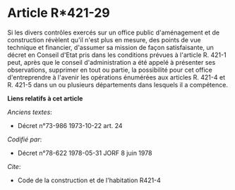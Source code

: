 # Article R*421-29

Si les divers contrôles exercés sur un office public d'aménagement et de construction révèlent qu'il n'est plus en mesure,
des points de vue technique et financier, d'assumer sa mission de façon satisfaisante, un décret en Conseil d'Etat pris dans
les conditions prévues à l'article R. 421-1 peut, après que le conseil d'administration a été appelé à présenter ses
observations, supprimer en tout ou partie, la possibilité pour cet office d'entreprendre à l'avenir les opérations énumérées
aux articles R. 421-4 et R. 421-5 dans un ou plusieurs départements dans lesquels il a compétence.

**Liens relatifs à cet article**

_Anciens textes_:

  - Décret n°73-986 1973-10-22 art. 24

_Codifié par_:

  - Décret n°78-622 1978-05-31 JORF 8 juin 1978

_Cite_:

  - Code de la construction et de l'habitation R421-4
